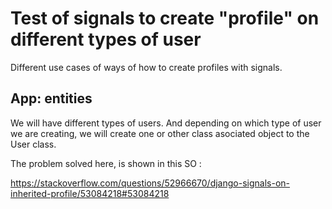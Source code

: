 # Test of signals to create "profile" on different types of user

Different use cases of ways of how to create profiles with signals.

## App: entities

We will have different types of users. And depending on which type
of user we are creating, we will create one or other class 
asociated object to the User class.


The problem solved here, is shown in this SO :

https://stackoverflow.com/questions/52966670/django-signals-on-inherited-profile/53084218#53084218
